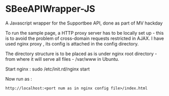 SBeeAPIWrapper-JS
=================

A Javascript wrapper for the Supportbee API, done as part of MV hackday

To run the sample page, a HTTP proxy server has to be locally set up - this is to avoid the problem of cross-domain requests restricted in AJAX. I have used nginx proxy , its config is attached in the config directory.

The directory structure is to be placed as is under nginx root directory - from where it will serve all files - /var/www in Ubuntu.

Start nginx :
	sudo /etc/init.rd/nginx start

Now run as :

	http://localhost:<port num as in nginx config file>/index.html

